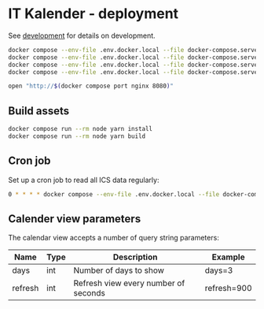 # IT Kalender - deployment

See [development](development.md) for details on development.

```sh
docker compose --env-file .env.docker.local --file docker-compose.server.yml pull
docker compose --env-file .env.docker.local --file docker-compose.server.yml up --detach
docker compose --env-file .env.docker.local --file docker-compose.server.yml exec phpfpm composer install
docker compose --env-file .env.docker.local --file docker-compose.server.yml exec phpfpm bin/console doctrine:migrations:migrate --no-interaction

open "http://$(docker compose port nginx 8080)"
```

## Build assets

```sh
docker compose run --rm node yarn install
docker compose run --rm node yarn build
```

## Cron job

Set up a cron job to read all ICS data regularly:

```sh
0 * * * * docker compose --env-file .env.docker.local --file docker-compose.server.yml exec phpfpm bin/console app:read-ics
```

## Calender view parameters

The calendar view accepts a number of query string parameters:

| Name    | Type | Description                          | Example     |
|---------|------|--------------------------------------|-------------|
| days    | int  | Number of days to show               | days=3      |
| refresh | int  | Refresh view every number of seconds | refresh=900 |
